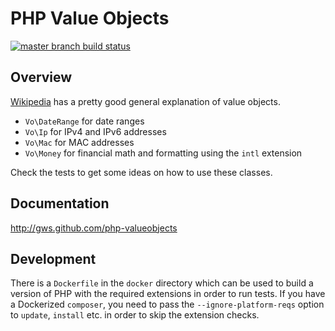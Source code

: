 # PHP Value Objects

[![master branch build status](https://api.travis-ci.org/gws/php-valueobjects.png?branch=master)](http://travis-ci.org/gws/php-valueobjects)

## Overview

[Wikipedia](https://en.wikipedia.org/wiki/Value_object) has a pretty good
general explanation of value objects.

- `Vo\DateRange` for date ranges
- `Vo\Ip` for IPv4 and IPv6 addresses
- `Vo\Mac` for MAC addresses
- `Vo\Money` for financial math and formatting using the `intl` extension

Check the tests to get some ideas on how to use these classes.

## Documentation

http://gws.github.com/php-valueobjects

## Development

There is a `Dockerfile` in the `docker` directory which can be used to build a
version of PHP with the required extensions in order to run tests. If you have a
Dockerized `composer`, you need to pass the `--ignore-platform-reqs` option to
`update`, `install` etc. in order to skip the extension checks.
